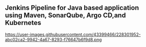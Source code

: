 Jenkins Pipeline for Java based application using Maven, SonarQube, Argo CD,and Kubernetes
---
https://user-images.githubusercontent.com/43399466/228301952-abc02ca2-9942-4a67-8293-f76647b6f9d8.png
